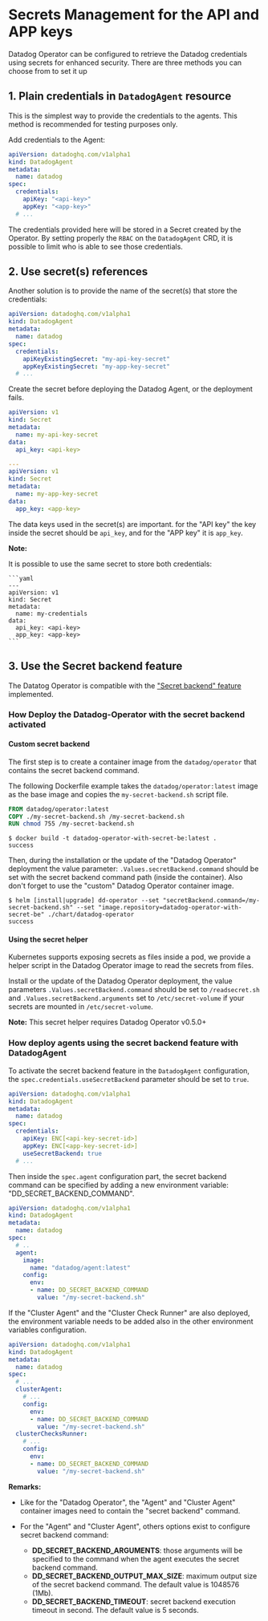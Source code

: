 # Secrets Management for the API and APP keys

Datadog Operator can be configured to retrieve the Datadog credentials using secrets for enhanced security. There are three methods you can choose from to set it up

## 1. Plain credentials in `DatadogAgent` resource

This is the simplest way to provide the credentials to the agents. This method is recommended for testing purposes only.

Add credentials to the Agent:

```yaml
apiVersion: datadoghq.com/v1alpha1
kind: DatadogAgent
metadata:
  name: datadog
spec:
  credentials:
    apiKey: "<api-key>"
    appKey: "<app-key>"
  # ...
```

The credentials provided here will be stored in a Secret created by the Operator. By setting properly the `RBAC` on the `DatadogAgent` CRD, it is possible to limit who is able to see those credentials.

## 2. Use secret(s) references

Another solution is to provide the name of the secret(s) that store the credentials:

```yaml
apiVersion: datadoghq.com/v1alpha1
kind: DatadogAgent
metadata:
  name: datadog
spec:
  credentials:
    apiKeyExistingSecret: "my-api-key-secret"
    appKeyExistingSecret: "my-app-key-secret"
  # ...
```

Create the secret before deploying the Datadog Agent, or the deployment fails.

```yaml
apiVersion: v1
kind: Secret
metadata:
  name: my-api-key-secret
data:
  api_key: <api-key>

---
apiVersion: v1
kind: Secret
metadata:
  name: my-app-key-secret
data:
  app_key: <app-key>
```

The data keys used in the secret(s) are important. for the "API key" the key inside the secret should be `api_key`, and for the "APP key" it is `app_key`.

**Note:**

It is possible to use the same secret to store both credentials:

    ```yaml
    ---
    apiVersion: v1
    kind: Secret
    metadata:
      name: my-credentials
    data:
      api_key: <api-key>
      app_key: <app-key>
    ```

## 3. Use the Secret backend feature

The Datatog Operator is compatible with the ["Secret backend" feature][1] implemented.

### How Deploy the Datadog-Operator with the secret backend activated

#### Custom secret backend

The first step is to create a container image from the `datadog/operator` that contains the secret backend command.

The following Dockerfile example takes the `datadog/operator:latest` image as the base image and copies the `my-secret-backend.sh` script file.

```Dockerfile
FROM datadog/operator:latest
COPY ./my-secret-backend.sh /my-secret-backend.sh
RUN chmod 755 /my-secret-backend.sh
```

```console
$ docker build -t datadog-operator-with-secret-be:latest .
success
```

Then, during the installation or the update of the "Datadog Operator" deployment the value parameter: `.Values.secretBackend.command` should be set with the secret backend command path (inside the container).
Also don't forget to use the "custom" Datadog Operator container image.

```console
$ helm [install|upgrade] dd-operator --set "secretBackend.command=/my-secret-backend.sh" --set "image.repository=datadog-operator-with-secret-be" ./chart/datadog-operator
success
```

#### Using the secret helper

Kubernetes supports exposing secrets as files inside a pod, we provide a helper script in the Datadog Operator image to read the secrets from files.

Install or the update of the Datadog Operator deployment, the value parameters `.Values.secretBackend.command` should be set to `/readsecret.sh` and `.Values.secretBackend.arguments` set to `/etc/secret-volume` if your secrets are mounted in `/etc/secret-volume`.

**Note:** This secret helper requires Datadog Operator v0.5.0+

### How deploy agents using the secret backend feature with DatadogAgent

To activate the secret backend feature in the `DatadogAgent` configuration, the `spec.credentials.useSecretBackend` parameter should be set to `true`.

```yaml
apiVersion: datadoghq.com/v1alpha1
kind: DatadogAgent
metadata:
  name: datadog
spec:
  credentials:
    apiKey: ENC[<api-key-secret-id>]
    appKey: ENC[<app-key-secret-id>]
    useSecretBackend: true
  # ...
```

Then inside the `spec.agent` configuration part, the secret backend command can be specified by adding a new environment variable: "DD_SECRET_BACKEND_COMMAND".

```yaml
apiVersion: datadoghq.com/v1alpha1
kind: DatadogAgent
metadata:
  name: datadog
spec:
  # ..
  agent:
    image:
      name: "datadog/agent:latest"
    config:
      env:
      - name: DD_SECRET_BACKEND_COMMAND
        value: "/my-secret-backend.sh"
```

If the "Cluster Agent" and the "Cluster Check Runner" are also deployed, the environment variable needs to be added also in the other environment variables configuration.

```yaml
apiVersion: datadoghq.com/v1alpha1
kind: DatadogAgent
metadata:
  name: datadog
spec:
  # ...
  clusterAgent:
    # ...
    config:
      env:
      - name: DD_SECRET_BACKEND_COMMAND
        value: "/my-secret-backend.sh"
  clusterChecksRunner:
    # ...
    config:
      env:
      - name: DD_SECRET_BACKEND_COMMAND
        value: "/my-secret-backend.sh"
```

**Remarks:**

* Like for the "Datadog Operator", the "Agent" and "Cluster Agent" container images need to contain the "secret backend" command.
* For the "Agent" and "Cluster Agent", others options exist to configure secret backend command:

  * **DD_SECRET_BACKEND_ARGUMENTS**: those arguments will be specified to the command when the agent executes the secret backend command.
  * **DD_SECRET_BACKEND_OUTPUT_MAX_SIZE**: maximum output size of the secret backend command. The default value is 1048576 (1Mb).
  * **DD_SECRET_BACKEND_TIMEOUT**: secret backend execution timeout in second. The default value is 5 seconds.

[1]: https://docs.datadoghq.com/agent/guide/secrets-management
